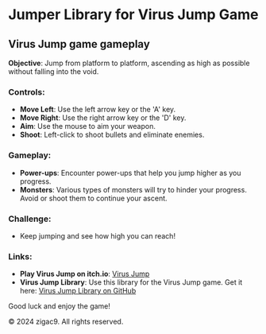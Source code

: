 # Jumper Library for Virus Jump Game

## Virus Jump game gameplay

**Objective**: Jump from platform to platform, ascending as high as possible without falling into the void.

### Controls:
- **Move Left**: Use the left arrow key or the 'A' key.
- **Move Right**: Use the right arrow key or the 'D' key.
- **Aim**: Use the mouse to aim your weapon.
- **Shoot**: Left-click to shoot bullets and eliminate enemies.

### Gameplay:
- **Power-ups**: Encounter power-ups that help you jump higher as you progress.
- **Monsters**: Various types of monsters will try to hinder your progress. Avoid or shoot them to continue your ascent.

### Challenge:
- Keep jumping and see how high you can reach!

### Links:
- **Play Virus Jump on itch.io**: [Virus Jump](https://zigac24.itch.io/virus-jump)
- **Virus Jump Library**: Use this library for the Virus Jump game. Get it here: [Virus Jump Library on GitHub](https://github.com/zigac9/VirusJump)

Good luck and enjoy the game!

© 2024 zigac9. All rights reserved.
